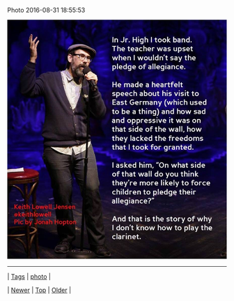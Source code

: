 <!--
title: Photo 2016-08-31 18
date: 2020-06-28T15:27:00.126Z
tags: photo
-->


Photo 2016-08-31 18:55:53

![](149756821884-0.jpg)

<!--BOTTOM-POST-NAVIGATION-->
---

| [Tags](tags.md) | [photo](tag-photo.md) |

| [Newer](149756817024.md) | [Top](index.md) | [Older](149807268049.md) |